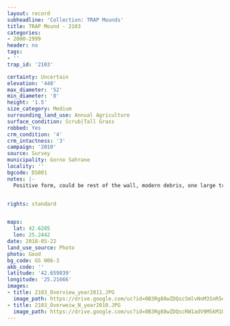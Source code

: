 ```yaml
---
layout: record
subheadline: 'Collection: TRAP Mounds'
title: TRAP Mound - 2103
categories:
- 2000-2999
header: no
tags:
- ''
trap_id: '2103'

certainty: Uncertain
elevation: '448'
max_diameter: '52'
min_diameter: '8'
height: '1.5'
size_category: Medium
surrounding_land_use: Annual Agriculture
surface_condition: Scrub|Tall Grass
robbed: Yes
crm_condition: '4'
crm_intactness: '3'
campaign: '2010'
source: Survey
municipality: Gorno Sahrane
locality: ''
bgcode: DS001
notes: |-
  Positive form, could be rest of the wall, modern debris, one large trench.


rights: standard


maps:
  lat: 42.6285
  lon: 25.2442
date: 2018-05-22
land_use_source: Photo
photo: Good
bg_code: GS 006-3
akb_code: ''
latitude: '42.659839'
longitude: '25.21666'
images:
- title: 2103_Overview_year2011.JPG
  image_path: https://drive.google.com/uc?id=0B3Rg88wZDQscSmlvNnM3SnR5elk
- title: 2103_Overweiw_N_year2010.JPG
  image_path: https://drive.google.com/uc?id=0B3Rg88wZDQscRW1adV9MSkM1UDQ
---
```

